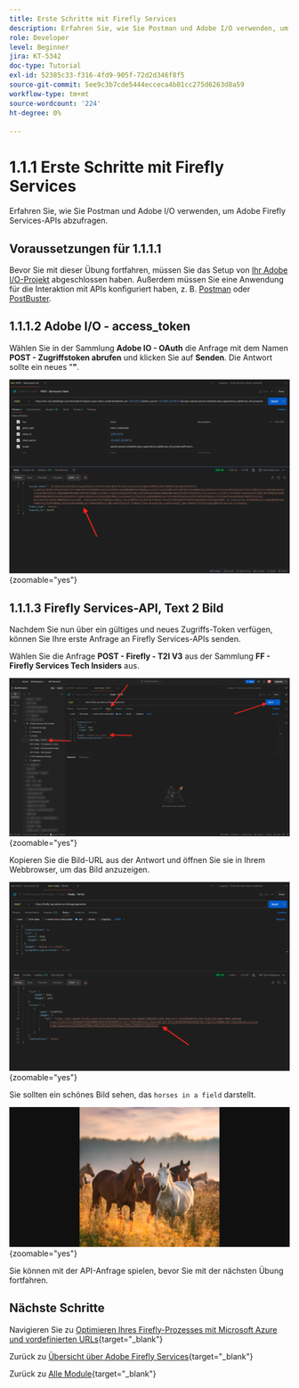 ```yaml
---
title: Erste Schritte mit Firefly Services
description: Erfahren Sie, wie Sie Postman und Adobe I/O verwenden, um Adobe Firefly Services-APIs abzufragen
role: Developer
level: Beginner
jira: KT-5342
doc-type: Tutorial
exl-id: 52385c33-f316-4fd9-905f-72d2d346f8f5
source-git-commit: 5ee9c3b7cde5444ecceca4b01cc275d6263d8a59
workflow-type: tm+mt
source-wordcount: '224'
ht-degree: 0%

---
```


# 1.1.1 Erste Schritte mit Firefly Services

Erfahren Sie, wie Sie Postman und Adobe I/O verwenden, um Adobe Firefly Services-APIs abzufragen.

## Voraussetzungen für 1.1.1.1

Bevor Sie mit dieser Übung fortfahren, müssen Sie das Setup von [Ihr Adobe I/O-Projekt](./../../../modules/getting-started/gettingstarted/ex6.md) abgeschlossen haben. Außerdem müssen Sie eine Anwendung für die Interaktion mit APIs konfiguriert haben, z. B. [Postman](./../../../modules/getting-started/gettingstarted/ex7.md) oder [PostBuster](./../../../modules/getting-started/gettingstarted/ex8.md).

## 1.1.1.2 Adobe I/O - access_token

Wählen Sie in der Sammlung **Adobe IO - OAuth** die Anfrage mit dem Namen **POST - Zugriffstoken abrufen** und klicken Sie auf **Senden**. Die Antwort sollte ein neues &quot;**&quot;**.

![Postman](./images/ioauthresp.png){zoomable="yes"}

## 1.1.1.3 Firefly Services-API, Text 2 Bild

Nachdem Sie nun über ein gültiges und neues Zugriffs-Token verfügen, können Sie Ihre erste Anfrage an Firefly Services-APIs senden.

Wählen Sie die Anfrage **POST - Firefly - T2I V3** aus der Sammlung **FF - Firefly Services Tech Insiders** aus.

![Firefly](./images/ff1.png){zoomable="yes"}

Kopieren Sie die Bild-URL aus der Antwort und öffnen Sie sie in Ihrem Webbrowser, um das Bild anzuzeigen.

![Firefly](./images/ff2.png){zoomable="yes"}

Sie sollten ein schönes Bild sehen, das `horses in a field` darstellt.

![Firefly](./images/ff3.png){zoomable="yes"}

Sie können mit der API-Anfrage spielen, bevor Sie mit der nächsten Übung fortfahren.

## Nächste Schritte

Navigieren Sie zu [Optimieren Ihres Firefly-Prozesses mit Microsoft Azure und vordefinierten URLs](./ex2.md){target="_blank"}

Zurück zu [Übersicht über Adobe Firefly Services](./firefly-services.md){target="_blank"}

Zurück zu [Alle Module](./../../../overview.md){target="_blank"}
